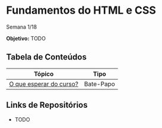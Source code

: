 # Fundamentos do HTML e CSS
Semana 1/18

**Objetivo:** TODO

## Tabela de Conteúdos

| Tópico      | Tipo |
| ----------- | ----------- |
| [O que esperar do curso?](01.%20O%20que%20esperar%20do%20curso.md) | Bate-Papo |


## Links de Repositórios

- TODO
